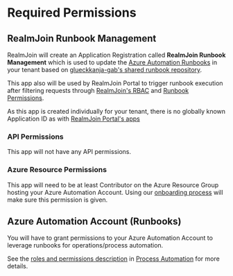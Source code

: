 # Required Permissions

## RealmJoin Runbook Management

RealmJoin will create an Application Registration called **RealmJoin Runbook Management** which is used to update the [Azure Automation Runbooks](../../runbooks/) in your tenant based on [glueckkanja-gab's shared runbook repository](https://github.com/realmjoin/realmjoin-runbooks).

This app also will be used by RealmJoin Portal to trigger runbook execution after filtering requests through [RealmJoin's RBAC](../../settings/permission.md) and [Runbook Permissions](../../runbooks/runbook-permissions.md).

As this app is created individually for your tenant, there is no globally known Application ID as with [RealmJoin Portal's apps](../onboarding-realmjoin-portal/required-permissions.md)

### API Permissions

This app will not have any API permissions.

### Azure Resource Permissions

This app will need to be at least Contributor on the Azure Resource Group hosting your Azure Automation Account. Using our [onboarding process](README.md) will make sure this permission is given.

## Azure Automation Account (Runbooks)

You will have to grant permissions to your Azure Automation Account to leverage runbooks for operations/process automation. 

See the [roles and permissions description](../../runbooks/azure-ad-roles-and-permissions.md) in [Process Automation](../../runbooks/README.md) for more details.